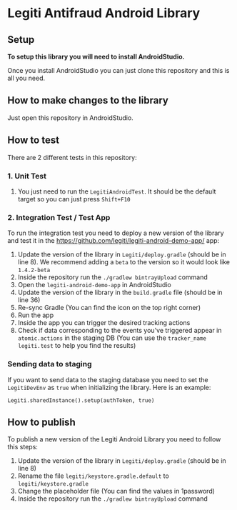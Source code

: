 # Legiti Antifraud Android Library

## Setup
**To setup this library you will need to install AndroidStudio.**

Once you install AndroidStudio you can just clone this repository and this is all you need.

## How to make changes to the library
Just open this repository in AndroidStudio.

## How to test
There are 2 different tests in this repository:

### 1. Unit Test
1. You just need to run the `LegitiAndroidTest`. It should be the default target so you can just press `Shift+F10`

### 2. Integration Test / Test App
To run the integration test you need to deploy a new version of the library and test it in the https://github.com/legiti/legiti-android-demo-app/ app:
1. Update the version of the library in `Legiti/deploy.gradle` (should be in line 8). We recommend adding a `beta` to the version so it would look like `1.4.2-beta`
1. Inside the repository run the `./gradlew bintrayUpload` command
1. Open the `legiti-android-demo-app` in AndroidStudio
1. Update the version of the library in the `build.gradle` file (should be in line 36)
1. Re-sync Gradle (You can find the icon on the top right corner)
1. Run the app
1. Inside the app you can trigger the desired tracking actions
1. Check if data corresponding to the events you've triggered appear in `atomic.actions` in the staging DB (You can use the `tracker_name` `legiti.test` to help you find the results)

### Sending data to staging
If you want to send data to the staging database you need to set the `LegitiDevEnv` as `true` when initializing the library. Here is an example:
```
Legiti.sharedInstance().setup(authToken, true)
```

## How to publish
To publish a new version of the Legiti Android Library you need to follow this steps:
1. Update the version of the library in `Legiti/deploy.gradle` (should be in line 8)
1. Rename the file `legiti/keystore.gradle.default` to `legiti/keystore.gradle`
1. Change the placeholder file (You can find the values in 1password)
1. Inside the repository run the `./gradlew bintrayUpload` command